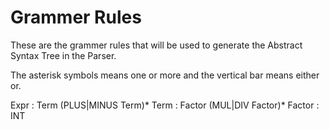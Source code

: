 # Grammer Rules

These are the grammer rules that will be used to
generate the Abstract Syntax Tree in the Parser.

The asterisk symbols means one or more and 
the vertical bar means either or.

Expr    :   Term (PLUS|MINUS Term)*
Term    :   Factor (MUL|DIV Factor)*
Factor  :   INT